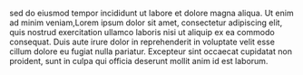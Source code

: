  sed do eiusmod tempor incididunt ut labore et dolore magna aliqua. Ut enim ad minim veniam,Lorem ipsum dolor sit amet, consectetur adipiscing elit, quis nostrud exercitation ullamco laboris nisi ut aliquip ex ea commodo consequat. Duis aute irure dolor in reprehenderit in voluptate velit esse cillum dolore eu fugiat nulla pariatur. Excepteur sint occaecat cupidatat non proident, sunt in culpa qui officia deserunt mollit anim id est laborum.